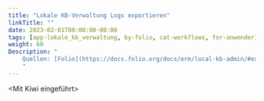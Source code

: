 ```yaml
---
title: "Lokale KB-Verwaltung Logs exportieren"
linkTitle: ""
date: 2023-02-01T00:00:00-00:00
tags: [app-lokale_kb_verwaltung, by-folio, cat-workflows, for-anwender]
weight: 60
Description: "
    Quellen: [Folio](https://docs.folio.org/docs/erm/local-kb-admin/#exporting-logs) & [GBV](https://info.gbv.de/display/FOLIOGBVEXTERN/Folio:+Lokale+KB-Verwaltung+Logs+exportieren)
    "
---
```


<Mit Kiwi eingeführt>
